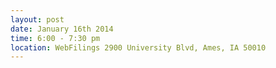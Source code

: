 ---
layout: post
date: January 16th 2014
time: 6:00 - 7:30 pm
location: WebFilings 2900 University Blvd, Ames, IA 50010
---